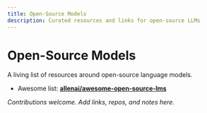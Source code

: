 ```yaml
---
title: Open-Source Models
description: Curated resources and links for open-source LLMs
---
```


# Open-Source Models

A living list of resources around open-source language models.

- Awesome list: **[allenai/awesome-open-source-lms](https://github.com/allenai/awesome-open-source-lms)**

_Contributions welcome. Add links, repos, and notes here._
